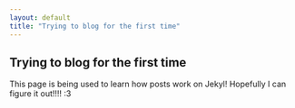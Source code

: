 ```yaml
---
layout: default
title: "Trying to blog for the first time"
---
```


## Trying to blog for the first time

This page is being used to learn how posts work on Jekyl!  Hopefully I can figure it out!!!! :3


























